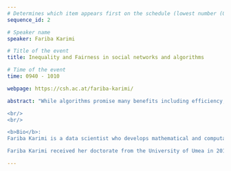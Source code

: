 ```yaml
---
# Determines which item appears first on the schedule (lowest number (0) appears first)
sequence_id: 2

# Speaker name
speaker: Fariba Karimi 

# Title of the event
title: Inequality and Fairness in social networks and algorithms 

# Time of the event
time: 0940 - 1010

webpage: https://csh.ac.at/fariba-karimi/ 

abstract: "While algorithms promise many benefits including efficiency, objectivity, and accuracy, they may also introduce or amplify biases. In this talk, I show how biases in our social networks are fed into and amplified by ranking and recommender systems. Drawing from social theories and fairness literature, we argue that biases in social connections need to be taken into consideration when designing people recommender systems.    

<br/>
<br/>

<b>Bio</b>:
Fariba Karimi is a data scientist who develops mathematical and computational models to study inequalities in socio-technical networks and algorithms. She is currently full professor of Data Science at the faculty of Computer Science and Biomedical Engineers at the Graz University of Technology. 

Fariba Karimi received her doctorate from the University of Umea in 2015. She then spent four years researching at the computational social science department at Leibniz Institute for the Social Sciences in Cologne, Germany. Since March 2021, she has been the group lead of the \"Network Inequality\" group at Complexity Science Hub Institute in Vienna. Before joining TU Graz, she also served as a tenure track professor at the Department of Computer Science at Vienna University of Technology. In 2023, she received the prestigious Young Scientist Award from the German Physical Society for her contribution in modeling minorities and inequalities in networks. "

---
```

